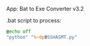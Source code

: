 App: Bat to Exe Converter v3.2


.bat script to process:

```bat
@echo off
"python" "%~dp0SSHASMT.py"
```

